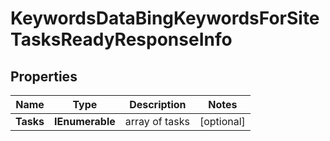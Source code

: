 # KeywordsDataBingKeywordsForSiteTasksReadyResponseInfo


## Properties

| Name | Type | Description | Notes |
|------------ | ------------- | ------------- | -------------|
**Tasks** | **IEnumerable<KeywordsDataBingKeywordsForSiteTasksReadyTaskInfo>** | array of tasks |[optional]|